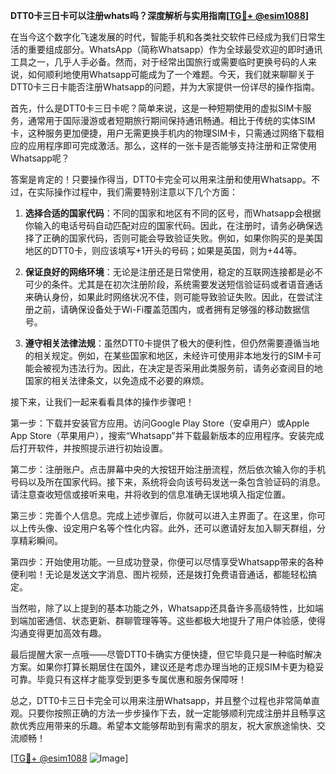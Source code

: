 **DTT0卡三日卡可以注册whats吗？深度解析与实用指南[[TG💪+ @esim1088](https://t.me/s/esim1088)]**

在当今这个数字化飞速发展的时代，智能手机和各类社交软件已经成为我们日常生活的重要组成部分。WhatsApp（简称Whatsapp）作为全球最受欢迎的即时通讯工具之一，几乎人手必备。然而，对于经常出国旅行或需要临时更换号码的人来说，如何顺利地使用Whatsapp可能成为了一个难题。今天，我们就来聊聊关于DTT0卡三日卡能否注册Whatsapp的问题，并为大家提供一份详尽的操作指南。

首先，什么是DTT0卡三日卡呢？简单来说，这是一种短期使用的虚拟SIM卡服务，通常用于国际漫游或者短期旅行期间保持通讯畅通。相比于传统的实体SIM卡，这种服务更加便捷，用户无需更换手机内的物理SIM卡，只需通过网络下载相应的应用程序即可完成激活。那么，这样的一张卡是否能够支持注册和正常使用Whatsapp呢？

答案是肯定的！只要操作得当，DTT0卡完全可以用来注册和使用Whatsapp。不过，在实际操作过程中，我们需要特别注意以下几个方面：

1. **选择合适的国家代码**：不同的国家和地区有不同的区号，而Whatsapp会根据你输入的电话号码自动匹配对应的国家代码。因此，在注册时，请务必确保选择了正确的国家代码，否则可能会导致验证失败。例如，如果你购买的是美国地区的DTT0卡，则应该填写+1开头的号码；如果是英国，则为+44等。

2. **保证良好的网络环境**：无论是注册还是日常使用，稳定的互联网连接都是必不可少的条件。尤其是在初次注册阶段，系统需要发送短信验证码或者语音通话来确认身份，如果此时网络状况不佳，则可能导致验证失败。因此，在尝试注册之前，请确保设备处于Wi-Fi覆盖范围内，或者拥有足够强的移动数据信号。

3. **遵守相关法律法规**：虽然DTT0卡提供了极大的便利性，但仍然需要遵循当地的相关规定。例如，在某些国家和地区，未经许可使用非本地发行的SIM卡可能会被视为违法行为。因此，在决定是否采用此类服务前，请务必查阅目的地国家的相关法律条文，以免造成不必要的麻烦。

接下来，让我们一起来看看具体的操作步骤吧！

第一步：下载并安装官方应用。访问Google Play Store（安卓用户）或Apple App Store（苹果用户），搜索“Whatsapp”并下载最新版本的应用程序。安装完成后打开软件，并按照提示进行初始设置。

第二步：注册账户。点击屏幕中央的大按钮开始注册流程，然后依次输入你的手机号码以及所在国家代码。接下来，系统将会向该号码发送一条包含验证码的消息。请注意查收短信或接听来电，并将收到的信息准确无误地填入指定位置。

第三步：完善个人信息。完成上述步骤后，你就可以进入主界面了。在这里，你可以上传头像、设定用户名等个性化内容。此外，还可以邀请好友加入聊天群组，分享精彩瞬间。

第四步：开始使用功能。一旦成功登录，你便可以尽情享受Whatsapp带来的各种便利啦！无论是发送文字消息、图片视频，还是拨打免费语音通话，都能轻松搞定。

当然啦，除了以上提到的基本功能之外，Whatsapp还具备许多高级特性，比如端到端加密通信、状态更新、群聊管理等等。这些都极大地提升了用户体验感，使得沟通变得更加高效有趣。

最后提醒大家一点哦——尽管DTT0卡确实方便快捷，但它毕竟只是一种临时解决方案。如果你打算长期居住在国外，建议还是考虑办理当地的正规SIM卡更为稳妥可靠。毕竟只有这样才能享受到更多专属优惠和服务保障呀！

总之，DTT0卡三日卡完全可以用来注册Whatsapp，并且整个过程也非常简单直观。只要你按照正确的方法一步步操作下去，就一定能够顺利完成注册并且畅享这款优秀应用带来的乐趣。希望本文能够帮助到有需求的朋友，祝大家旅途愉快、交流顺畅！

[[TG💪+ @esim1088](https://t.me/s/esim1088) ![Image](https://i.postimg.cc/4NQfJmqS/Snipaste-2025-05-13-00-14-12.png)]